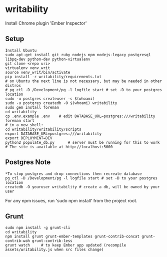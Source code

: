 writability
===========
Install Chrome plugin 'Ember Inspector'

## Setup
    Install Ubuntu
    sudo apt-get install git ruby nodejs npm nodejs-legacy postgresql libpq-dev python-dev python-virtualenv
    git clone <repo uri>
    virtualenv venv_writ 
    source venv_writ/bin/activate
    pip install -r writability/requirements.txt 
    # on Ubuntu the next line is not necessary, but may be needed in other distros
    # pg_ctl -D /Development/pg -l logfile start # set -D to your postgres location 
    sudo -u postgres createuser -s $(whoami)
    sudo -u postgres createdb -O $(whoami) writability
    sudo gem install foreman
    cd writability
    cp .env.example .env    # edit DATABASE_URL=postgres:///writability
    foreman start
    # in a new shell:
    cd writability/writability/scripts
    export DATABASE_URL=postgres:///writability
    export DEPLOYMENT=DEV
    python2 populate_db.py      # server must be running for this to work
    # The site is available at http://localhost:5000


## Postgres Note
    *To stop postgres and drop connections then recreate database
    pg_ctl -D /Development/pg -l logfile start # set -D to your postgres location 
    createdb -O youruser writability # create a db, will be owned by your user

For any npm issues, run 'sudo npm install' from the project root.


## Grunt
    sudo npm install -g grunt-cli
    cd writability
    npm install grunt grunt-ember-templates grunt-contrib-concat grunt-contrib-wah grunt-contrib-less
    grunt watch     # to keep Ember app updated (recompile assets/writability.js when src files change)
